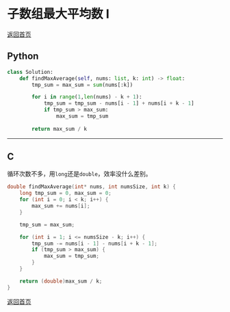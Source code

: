 # 子数组最大平均数 I
[返回首页](../README.md)

## Python
```python
class Solution:
    def findMaxAverage(self, nums: list, k: int) -> float:
        tmp_sum = max_sum = sum(nums[:k])

        for i in range(1,len(nums) - k + 1):
            tmp_sum = tmp_sum - nums[i - 1] + nums[i + k - 1]
            if tmp_sum > max_sum:
                max_sum = tmp_sum
                
        return max_sum / k
```
---

## C
循环次数不多，用`long`还是`double`，效率没什么差别。
```c
double findMaxAverage(int* nums, int numsSize, int k) {
    long tmp_sum = 0, max_sum = 0;
    for (int i = 0; i < k; i++) {
        max_sum += nums[i];
    }

    tmp_sum = max_sum;

    for (int i = 1; i <= numsSize - k; i++) {
        tmp_sum -= nums[i - 1] - nums[i + k - 1];
        if (tmp_sum > max_sum) {
            max_sum = tmp_sum;
        }
    }

    return (double)max_sum / k;
}
```
[返回首页](../README.md)